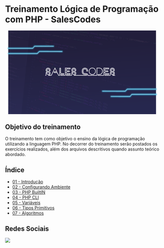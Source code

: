 # Treinamento Lógica de Programação com PHP - SalesCodes

<img align="center" src="assets/img/salescodes.png" alt="php" width="800px"/>

## Objetivo do treinamento

O treinamento tem como objetivo o ensino da lógica de programação utilizando a linguagem PHP. No decorrer do treinamento serão postados os exercícios realizados, além dos arquivos descritivos quando assunto teórico abordado.

## Índice

- [01 - Introdução](/01%20-%20Introdução/Introducao.md)
- [02 - Configurando Ambiente](/02%20-%20Configurando%20o%20Ambiente/Ambiente.md)
- [03 - PHP BuiltIN](/03%20-%20PHP%20BuiltIN/PHP%20BuiltIN.md)
- [04 - PHP CLI](/04%20-%20PHP%20CLI/PHP%20CLI.md)
- [05 - Variáveis](/05%20-%20Variáveis/Variaveis.md)
- [06 - Tipos Primitivos](/06%20-%20Tipos%20Primitivos/Tipos%20Primitivos.md)
- [07 - Algoritmos](/07%20-%20Algoritmos/Algoritmos.md)

## Redes Sociais

<left>
  <a href="https://www.youtube.com/playlist?list=PL9colCIIhmx0y7-jyE-88D-xAGL7VtNxX">
  <img src="https://img.shields.io/badge/Playlist Curso Lógica de Progrmação com PHP-FF0000?style=for-the-badge&logo=youtube&logoColor=white"/>
  </a>
</left>

